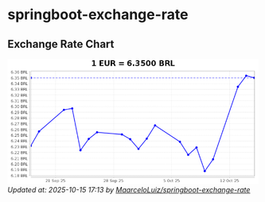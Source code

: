 # springboot-exchange-rate

<!-- EXCHANGE-RATE-START -->
## Exchange Rate Chart

![Exchange Rate Chart](charts/chart.png)*Updated at: 2025-10-15 17:13 by [MaarceloLuiz/springboot-exchange-rate](https://github.com/MaarceloLuiz/springboot-exchange-rate)*


<!-- EXCHANGE-RATE-END -->
